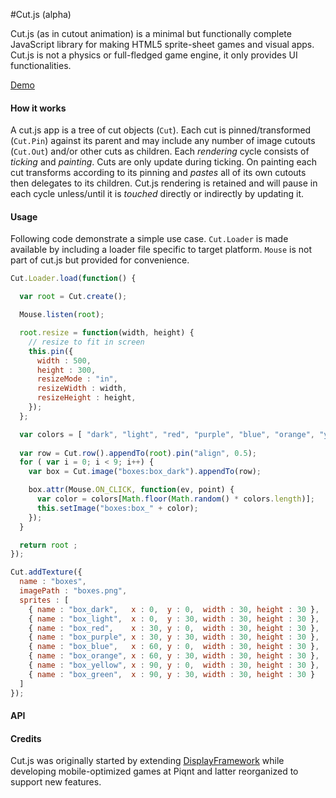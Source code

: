 #Cut.js (alpha)

Cut.js (as in cutout animation) is a minimal but functionally complete JavaScript library for making HTML5 sprite-sheet games and visual apps. Cut.js is not a physics or full-fledged game engine, it only provides UI functionalities.

[Demo](http://piqnt.github.io/cut.js/examples/sandbox/)

#### How it works

A cut.js app is a tree of cut objects (`Cut`).
Each cut is pinned/transformed (`Cut.Pin`) against its parent and may include any number of image cutouts (`Cut.Out`) and/or other cuts as children.
Each *rendering* cycle consists of *ticking* and *painting*. Cuts are only update during ticking. On painting each cut transforms according to its pinning and *pastes* all of its own cutouts then delegates to its children. Cut.js rendering is retained and will pause in each cycle unless/until it is *touched* directly or indirectly by updating it.

#### Usage

Following code demonstrate a simple use case. `Cut.Loader` is made available by including a loader file specific to target platform. `Mouse` is not part of cut.js but provided for convenience.


```js
Cut.Loader.load(function() {

  var root = Cut.create();

  Mouse.listen(root);

  root.resize = function(width, height) {
    // resize to fit in screen
    this.pin({
      width : 500,
      height : 300,
      resizeMode : "in",
      resizeWidth : width,
      resizeHeight : height,
    });
  };

  var colors = [ "dark", "light", "red", "purple", "blue", "orange", "yellow", "green" ];
    
  var row = Cut.row().appendTo(root).pin("align", 0.5);
  for ( var i = 0; i < 9; i++) {
    var box = Cut.image("boxes:box_dark").appendTo(row);

    box.attr(Mouse.ON_CLICK, function(ev, point) {
      var color = colors[Math.floor(Math.random() * colors.length)];
      this.setImage("boxes:box_" + color);
    });
  }

  return root ;
});

Cut.addTexture({
  name : "boxes",
  imagePath : "boxes.png",
  sprites : [
    { name : "box_dark",   x : 0,  y : 0,  width : 30, height : 30 },
    { name : "box_light",  x : 0,  y : 30, width : 30, height : 30 },
    { name : "box_red",    x : 30, y : 0,  width : 30, height : 30 },
    { name : "box_purple", x : 30, y : 30, width : 30, height : 30 },
    { name : "box_blue",   x : 60, y : 0,  width : 30, height : 30 },
    { name : "box_orange", x : 60, y : 30, width : 30, height : 30 },
    { name : "box_yellow", x : 90, y : 0,  width : 30, height : 30 },
    { name : "box_green",  x : 90, y : 30, width : 30, height : 30 }
  ]
});
```

#### API

#### Credits

Cut.js was originally started by extending [DisplayFramework](https://github.com/phonegap/phonegap-app-fast-canvas/blob/master/Android/assets/www/DisplayFramework.js) while developing mobile-optimized games at Piqnt and latter reorganized to support new features.
